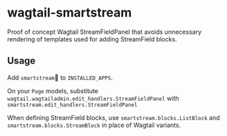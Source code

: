 # wagtail-smartstream

Proof of concept Wagtail StreamFieldPanel that avoids unnecessary rendering of templates used for adding StreamField blocks. 

## Usage

Add `smartstream` to `INSTALLED_APPS`. 

On your `Page` models, substitute `wagtail.wagtailadmin.edit_handlers.StreamFieldPanel` with `smartstream.edit_handlers.StreamFieldPanel`

When defining StreamField blocks, use `smartstream.blocks.ListBlock` and `smartstream.blocks.StreamBlock` in place of Wagtail variants.